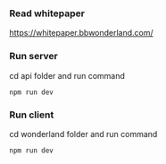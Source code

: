 ### Read whitepaper

https://whitepaper.bbwonderland.com/

### Run server

cd api folder and run command

```
npm run dev
```

### Run client

cd wonderland folder and run command

```
npm run dev
```
